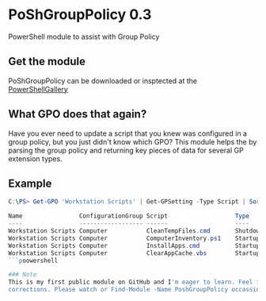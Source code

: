 # PoShGroupPolicy 0.3
PowerShell module to assist with Group Policy

## Get the module
PoShGroupPolicy can be downloaded or insptected at the [PowerShellGallery](https://www.powershellgallery.com/packages/PoShGroupPolicy)

## What GPO does that again?
Have you ever need to update a script that you knew was configured in a group policy, but you just didn't know which 
GPO? This module helps the by parsing the group policy and returning key pieces of data for several GP extension types.

## Example
```powershell
C:\PS> Get-GPO 'Workstation Scripts' | Get-GPSetting -Type Script | Sort-Object -Property Type,Order | Format-Table -AutoSize

Name                ConfigurationGroup Script                   Type     Parameters Order PSRunOrder
----                ------------------ ------                   ----     ---------- ----- ----------
Workstation Scripts Computer           CleanTempFiles.cmd       Shutdown            0     PSNotConfigured
Workstation Scripts Computer           ComputerInventory.ps1    Startup             0     RunPSFirst
Workstation Scripts Computer           InstallApps.cmd          Startup             1     RunPSFirst
Workstation Scripts Computer           ClearAppCache.vbs        Startup             2     RunPSFirst
```poowershell

### Note
This is my first public module on GitHub and I'm eager to learn. Feel free to submit suggestions and especially any
corrections. Please watch or Find-Module -Name PoshGroupPolicy occassionally to see if I've published any updates.

